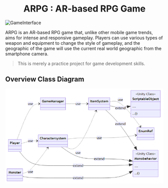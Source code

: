 <h1 align="center">ARPG : AR-based RPG Game</h1>

![GameInterface](https://static.wixstatic.com/media/29db9a_97d671a687864eba80154f1b7251bbb6~mv2.jpg)

ARPG is an AR-based RPG game that, unlike other mobile game trends, aims for intense and responsive gameplay. Players can use various types of weapon and equipment to change the style of gameplay, and the geographic of the game will use the current real world geographic from the smartphone camera.

> This is merely a practice project for game development skills.
>
## Overview Class Diagram

![Overview Class Diagram](https://raw.githubusercontent.com/ENEmyr/ARPG/main/ClassDiagram/png/Overview.png)
